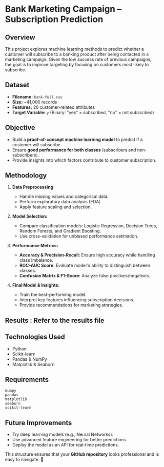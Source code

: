 
# **Bank Marketing Campaign – Subscription Prediction**

## **Overview**
This project explores machine learning methods to predict whether a customer will subscribe to a banking product after being contacted in a marketing campaign. Given the low success rate of previous campaigns, the goal is to improve targeting by focusing on customers most likely to subscribe.  

## **Dataset**
- **Filename:** `bank-full.csv`  
- **Size:** ~41,000 records  
- **Features:** 20 customer-related attributes  
- **Target Variable:** `y` (Binary: "yes" = subscribed, "no" = not subscribed)  

## **Objective**
- Build a **proof-of-concept machine learning model** to predict if a customer will subscribe.
- Ensure **good performance for both classes** (subscribers and non-subscribers).
- Provide insights into which factors contribute to customer subscription.

## **Methodology**
1. **Data Preprocessing:**
   - Handle missing values and categorical data.
   - Perform exploratory data analysis (EDA).
   - Apply feature scaling and selection.

2. **Model Selection:**
   - Compare classification models: Logistic Regression, Decision Trees, Random Forests, and Gradient Boosting.
   - Use cross-validation for unbiased performance estimation.

3. **Performance Metrics:**
   - **Accuracy & Precision-Recall:** Ensure high accuracy while handling class imbalance.
   - **ROC-AUC Score:** Evaluate model's ability to distinguish between classes.
   - **Confusion Matrix & F1-Score:** Analyze false positives/negatives.

4. **Final Model & Insights:**
   - Train the best-performing model.
   - Interpret key features influencing subscription decisions.
   - Provide recommendations for marketing strategies.

## **Results** : Refer to the results file 
## **Technologies Used**
- Python  
- Scikit-learn  
- Pandas & NumPy  
- Matplotlib & Seaborn  


## **Requirements**
```
numpy  
pandas  
matplotlib  
seaborn  
scikit-learn  
```

## **Future Improvements**
- Try deep learning models (e.g., Neural Networks).  
- Use advanced feature engineering for better predictions.  
- Deploy the model as an API for real-time predictions.  

This structure ensures that your **GitHub repository** looks professional and is easy to navigate. 🚀  

